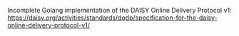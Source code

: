 Incomplete Golang implementation of the DAISY Online Delivery Protocol v1: https://daisy.org/activities/standards/dodp/specification-for-the-daisy-online-delivery-protocol-v1/
